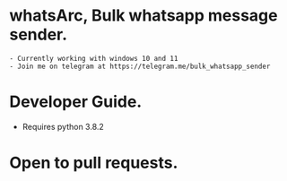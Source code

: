 # whatsArc, Bulk whatsapp message sender.
    - Currently working with windows 10 and 11
    - Join me on telegram at https://telegram.me/bulk_whatsapp_sender
# Developer Guide.
 - Requires python 3.8.2
 
# Open to pull requests.


